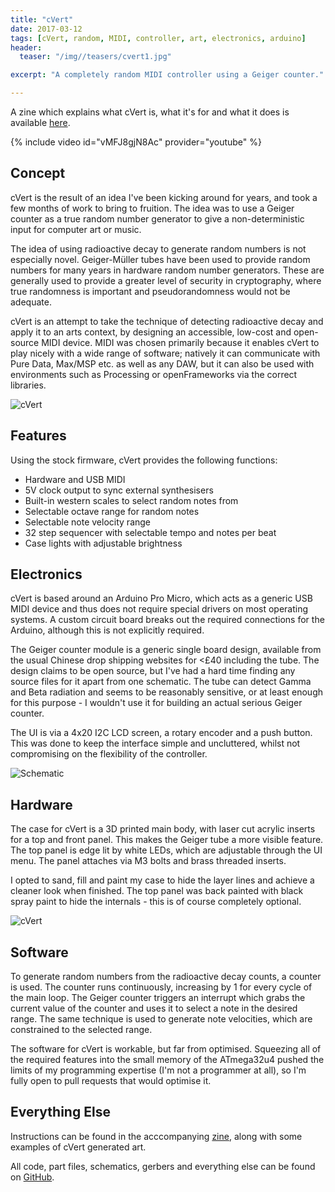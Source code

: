 ```yaml
---
title: "cVert"
date: 2017-03-12
tags: [cVert, random, MIDI, controller, art, electronics, arduino]
header:
  teaser: "/img//teasers/cvert1.jpg"

excerpt: "A completely random MIDI controller using a Geiger counter."

---
```

A zine which explains what cVert is, what it's for and what it does is available [here](https://github.com/walkerdanny/cVert/blob/master/documentation/zine.pdf).

{% include video id="vMFJ8gjN8Ac" provider="youtube" %}


## Concept

cVert is the result of an idea I've been kicking around for years, and took a few months of work to bring to fruition. The idea was to use a Geiger counter as a true random number generator to give a non-deterministic input for computer art or music.

The idea of using radioactive decay to generate random numbers is not especially novel. Geiger-Müller tubes have been used to provide random numbers for many years in hardware random number generators. These are generally used to provide a greater level of security in cryptography, where true randomness is important and pseudorandomness would not be adequate.

cVert is an attempt to take the technique of detecting radioactive decay and apply it to an arts context, by designing an accessible, low-cost and open-source MIDI device. MIDI was chosen primarily because it enables cVert to play nicely with a wide range of software; natively it can communicate with Pure Data, Max/MSP etc. as well as any DAW, but it can also be used with environments such as Processing or openFrameworks via the correct libraries.

<img src="{{ site.url }}{{ site.baseurl }}/img/cvert1.png" alt="cVert">


## Features

Using the stock firmware, cVert provides the following functions:
- Hardware and USB MIDI
- 5V clock output to sync external synthesisers
- Built-in western scales to select random notes from
- Selectable octave range for random notes
- Selectable note velocity range
- 32 step sequencer with selectable tempo and notes per beat
- Case lights with adjustable brightness


## Electronics

cVert is based around an Arduino Pro Micro, which acts as a generic USB MIDI device and thus does not require special drivers on most operating systems. A custom circuit board breaks out the required connections for the Arduino, although this is not explicitly required.

The Geiger counter module is a generic single board design, available from the usual Chinese drop shipping websites for <£40 including the tube. The design claims to be open source, but I've had a hard time finding any source files for it apart from one schematic. The tube can detect Gamma and Beta radiation and seems to be reasonably sensitive, or at least enough for this purpose - I wouldn't use it for building an actual serious Geiger counter.

The UI is via a 4x20 I2C LCD screen, a rotary encoder and a push button. This was done to keep the interface simple and uncluttered, whilst not compromising on the flexibility of the controller.

<img src="{{ site.url }}{{ site.baseurl }}/img/cvert-schematic.png" alt="Schematic">


## Hardware

The case for cVert is a 3D printed main body, with laser cut acrylic inserts for a top and front panel. This makes the Geiger tube a more visible feature. The top panel is edge lit by white LEDs, which are adjustable through the UI menu. The panel attaches via M3 bolts and brass threaded inserts.

I opted to sand, fill and paint my case to hide the layer lines and achieve a cleaner look when finished. The top panel was back painted with black spray paint to hide the internals - this is of course completely optional.

<img src="{{ site.url }}{{ site.baseurl }}/img/cvert2.png" alt="cVert">


## Software

To generate random numbers from the radioactive decay counts, a counter is used. The counter runs continuously, increasing by 1 for every cycle of the main loop. The Geiger counter triggers an interrupt which grabs the current value of the counter and uses it to select a note in the desired range. The same technique is used to generate note velocities, which are constrained to the selected range.

The software for cVert is workable, but far from optimised. Squeezing all of the required features into the small memory of the ATmega32u4 pushed the limits of my programming expertise (I'm not a programmer at all), so I'm fully open to pull requests that would optimise it.


## Everything Else

Instructions can be found in the acccompanying [zine](https://github.com/walkerdanny/cVert/blob/master/documentation/zine.pdf), along with some examples of cVert generated art.

All code, part files, schematics, gerbers and everything else can be found on [GitHub](https://github.com/walkerdanny/cvert).

